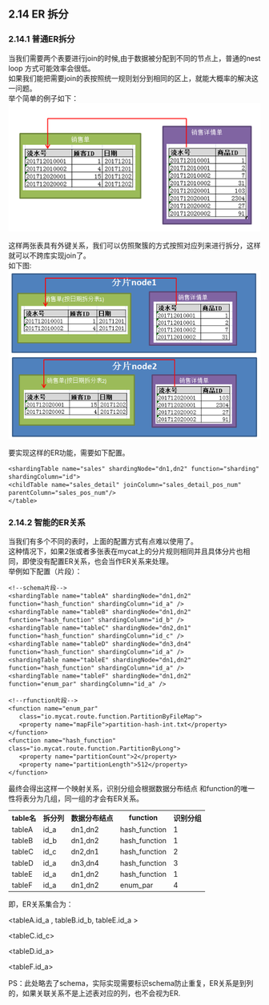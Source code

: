## 2.14 ER 拆分

### 2.14.1 普通ER拆分
当我们需要两个表要进行join的时候,由于数据被分配到不同的节点上，普通的nest loop 方式可能效率会很低。  
如果我们能把需要join的表按照统一规则划分到相同的区上，就能大概率的解决这一问题。  
举个简单的例子如下：  
![14_er_table](pic/2.14_er_table.png)

这样两张表具有外键关系，我们可以仿照聚簇的方式按照对应列来进行拆分，这样就可以不跨库实现join了。  
如下图:  
![14_er_table_split](pic/2.14_er_table_split.png)

要实现这样的ER功能，需要如下配置。  
```
<shardingTable name="sales" shardingNode="dn1,dn2" function="sharding" shardingColumn="id">
<childTable name="sales_detail" joinColumn="sales_detail_pos_num" parentColumn="sales_pos_num"/>
</table>
``` 


### 2.14.2 智能的ER关系
当我们有多个不同的表时，上面的配置方式有点难以使用了。  
这种情况下，如果2张或者多张表在mycat上的分片规则相同并且具体分片也相同，即使没有配置ER关系，也会当作ER关系来处理。  
举例如下配置（片段）：
```
<!--schema片段-->
<shardingTable name="tableA" shardingNode="dn1,dn2" function="hash_function" shardingColumn="id_a" />
<shardingTable name="tableB" shardingNode="dn1,dn2" function="hash_function" shardingColumn="id_b" />
<shardingTable name="tableC" shardingNode="dn2,dn1" function="hash_function" shardingColumn="id_c" />
<shardingTable name="tableD" shardingNode="dn3,dn4" function="hash_function" shardingColumn="id_a" />
<shardingTable name="tableE" shardingNode="dn1,dn2" function="hash_function" shardingColumn="id_a" />
<shardingTable name="tableF" shardingNode="dn1,dn2" function="enum_par" shardingColumn="id_a" />
 
<!--rfunction片段-->
<function name="enum_par"
   class="io.mycat.route.function.PartitionByFileMap">
   <property name="mapFile">partition-hash-int.txt</property>
</function>
<function name="hash_function" class="io.mycat.route.function.PartitionByLong">
   <property name="partitionCount">2</property>
   <property name="partitionLength">512</property>
</function>  
``` 

最终会得出这样一个映射关系，识别分组会根据数据分布结点 和function的唯一性将表分为几组，同一组的才会有ER关系。

<table >
<tbody>
<tr >
<th >
table名
</th>
<th >
拆分列
</th>
<th    >
数据分布结点
</th>
<th colspan="1"    >
function
</th>
<th colspan="1"    >
识别分组
</th>
</tr>
<tr>
<td >
tableA
</td>
<td >
id_a
</td>
<td >
dn1,dn2
</td>
<td colspan="1" >
hash_function
</td>
<td colspan="1" >1</td>
</tr>
<tr>
<td >
tableB
</td>
<td >
id_b
</td>
<td >
dn1,dn2
</td>
<td colspan="1" >
hash_function
</td>
<td colspan="1" >1</td>
</tr>
<tr>
<td >
tableC
</td>
<td >
id_c
</td>
<td >
dn2,dn1
</td>
<td colspan="1" >
hash_function
</td>
<td colspan="1" >2</td>
</tr>
<tr>
<td >
tableD
</td>
<td >
id_a
</td>
<td >
dn3,dn4
</td>
<td colspan="1" >
hash_function
</td>
<td colspan="1" >3</td>
</tr>
<tr>
<td >
tableE
</td>
<td >
id_a
</td>
<td >
dn1,dn2
</td>
<td colspan="1" >
hash_function
</td>
<td colspan="1" >1</td>
</tr>
<tr>
<td colspan="1" >
tableF
</td>
<td colspan="1" >
id_a
</td>
<td colspan="1" >
dn1,dn2
</td>
<td colspan="1" >
enum_par
</td>
<td colspan="1" >4</td>
</tr>
</tbody>
</table>

即，ER关系集合为：

<tableA.id_a , tableB.id_b, tableE.id_a > 

<tableC.id_c>

<tableD.id_a>

<tableF.id_a>

PS：此处略去了schema，实际实现需要标识schema防止重复，ER关系是到列的，如果关联关系不是上述表对应的列，也不会视为ER.

